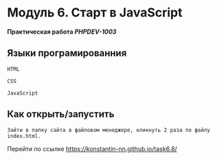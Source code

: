 # Модуль 6. Старт в JavaScript

**Практическая работа *PHPDEV-1003***

## Языки програмированния
```
HTML

CSS

JavaScript
```
## Как открыть/запустить
```
Зайти в папку сайта в файловом менеджере, кликнуть 2 раза по файлу index.html.
```

Перейти по ссылке https://konstantin-nn.github.io/task6.8/